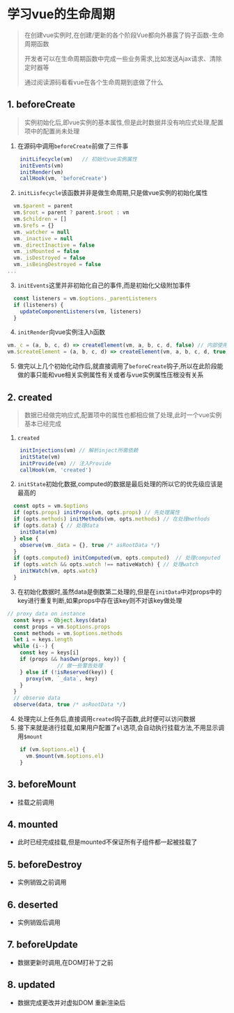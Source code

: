 # 学习vue的生命周期

> 在创建vue实例时,在创建/更新的各个阶段Vue都向外暴露了钩子函数-生命周期函数
>
> 开发者可以在生命周期函数中完成一些业务需求,比如发送Ajax请求、清除定时器等
>
> 通过阅读源码看看vue在各个生命周期到底做了什么

## 1. beforeCreate

>  实例初始化后,即vue实例的基本属性,但是此时数据并没有响应式处理,配置项中的配置尚未处理

1. 在源码中调用`beforeCreate`前做了三件事

```js
    initLifecycle(vm)	// 初始化vue实例属性
    initEvents(vm)
    initRender(vm)
    callHook(vm, 'beforeCreate')
```

2. `initLisfecycle`该函数并非是做生命周期,只是做vue实例的初始化属性

```js
  vm.$parent = parent
  vm.$root = parent ? parent.$root : vm
  vm.$children = []
  vm.$refs = {}
  vm._watcher = null
  vm._inactive = null
  vm._directInactive = false
  vm._isMounted = false
  vm._isDestroyed = false
  vm._isBeingDestroyed = false
...
```

3. `initEvents`这里并非初始化自己的事件,而是初始化父级附加事件

```js
  const listeners = vm.$options._parentListeners
  if (listeners) {
    updateComponentListeners(vm, listeners)
  }
```

4. `initRender`向vue实例注入`h`函数

```js
vm._c = (a, b, c, d) => createElement(vm, a, b, c, d, false) // 内部使用
vm.$createElement = (a, b, c, d) => createElement(vm, a, b, c, d, true)// 开发者使用
```

5. 做完以上几个初始化动作后,就直接调用了`beforeCreate`钩子,所以在此阶段能做的事只能和vue相关实例属性有关或者与vue实例属性压根没有关系

## 2. created

>  数据已经做完响应式,配置项中的属性也都相应做了处理,此时一个vue实例基本已经完成

1. `created`

```js
    initInjections(vm) // 解析inject所需依赖
    initState(vm)
    initProvide(vm) // 注入Provide
    callHook(vm, 'created')
```

2. `initState`初始化数据,computed的数据是最后处理的所以它的优先级应该是最高的

```js
  const opts = vm.$options
  if (opts.props) initProps(vm, opts.props) // 先处理属性
  if (opts.methods) initMethods(vm, opts.methods) // 在处理methods
  if (opts.data) { // 处理data
    initData(vm)
  } else {
    observe(vm._data = {}, true /* asRootData */)
  }
  if (opts.computed) initComputed(vm, opts.computed)  // 处理computed
  if (opts.watch && opts.watch !== nativeWatch) { // 处理watch
    initWatch(vm, opts.watch)
  }
```

3. 在初始化数据时,虽然data是倒数第二处理的,但是在`initData`中对props中的key进行重复判断,如果props中存在该key则不对该key做处理

```js
// proxy data on instance
  const keys = Object.keys(data)
  const props = vm.$options.props
  const methods = vm.$options.methods
  let i = keys.length
  while (i--) {
    const key = keys[i]
    if (props && hasOwn(props, key)) {
				// 做一些警告处理
    } else if (!isReserved(key)) {
      proxy(vm, `_data`, key)
    }
  }
  // observe data
  observe(data, true /* asRootData */)
```

4. 处理完以上任务后,直接调用`created`钩子函数,此时便可以访问数据
5. 接下来就是进行挂载,如果用户配置了`el`选项,会自动执行挂载方法,不用显示调用`$mount`

```js
    if (vm.$options.el) {
      vm.$mount(vm.$options.el)
    }
```



## 3. beforeMount

- 挂载之前调用

## 4. mounted

- 此时已经完成挂载,但是mounted不保证所有子组件都一起被挂载了

## 5. beforeDestroy

- 实例销毁之前调用

## 6. deserted

- 实例销毁后调用

## 7. beforeUpdate

- 数据更新时调用,在DOM打补丁之前

## 8. updated

- 数据完成更改并对虚拟DOM 重新渲染后